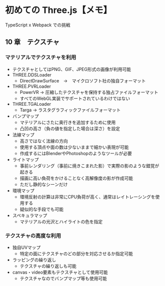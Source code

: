 # 初めての Three.js【メモ】

TypeScript x Webpack での挑戦

## 10 章　テクスチャ


### マテリアルでテクスチャを利用

- テクスチャとしてはPNG、GIF、JPEG形式の画像が利用可能
- THREE.DDSLoader
  - DirectDrawSurface　→　マイクロソフト社の独自フォーマット
- THREE.PVRLoader
  - PowerVR → 圧縮したテクスチャを保持する独占ファイルフォーマット
  - すべてのWebGL実装でサポートされているわけではない
- THREE.TGALoader
  - Targa → ラスタグラフィックファイルフォーマット
- バンプマップ
  - マテリアルにさたに奥行きを追加するために使用
  - 凸凹の高さ（負の値を指定した場合は深さ）を設定
- 法線マップ
  - 高さではなく法線の方向
  - 使用する頂点や面の数は少ないままで細かい表現が可能
  - 作成するにはBlenderやPhotoshopのようなツールが必要
- ライトマップ
  - 事前レンダリング（事前に焼きこまれた影）で実際の影のような錯覚が起きる
  - 描画に高い負荷をかけることなく高解像度の影が作成可能
  - ただし静的なシーンだけ
- 環境マップ
  - 環境反射の計算は非常にCPU負荷が高く、通常はレイトレーシングを使用する
  - 疑似的な手段でも可能
- スペキュラマップ
  - マテリアルの光沢とハイライトの色を指定


### テクスチャの高度な利用

- 独自UVマップ
  - 特定の面にテクスチャのどの部分を対応させるか指定可能
- ラッピングの繰り返し
  - テクスチャの繰り返しも可能
- canvas・video要素もテクスチャとして使用可能
  - テクスチャなのでバンプマップ等も使用可能
